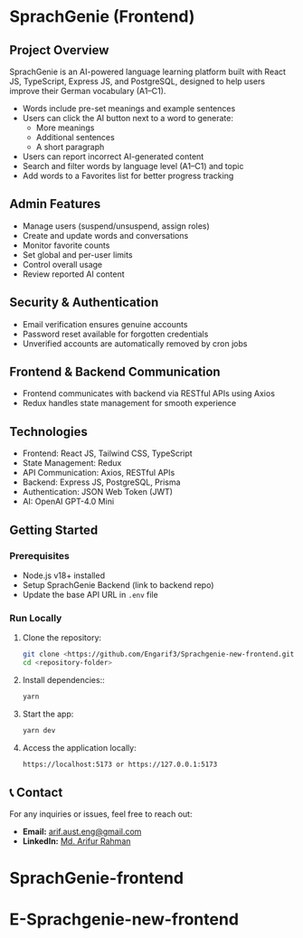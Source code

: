 # SprachGenie (Frontend)

## Project Overview

SprachGenie is an AI-powered language learning platform built with React JS, TypeScript, Express JS, and PostgreSQL, designed to help users improve their German vocabulary (A1–C1).

- Words include pre-set meanings and example sentences
- Users can click the AI button next to a word to generate:
  - More meanings
  - Additional sentences
  - A short paragraph
- Users can report incorrect AI-generated content
- Search and filter words by language level (A1–C1) and topic
- Add words to a Favorites list for better progress tracking

## Admin Features

- Manage users (suspend/unsuspend, assign roles)
- Create and update words and conversations
- Monitor favorite counts
- Set global and per-user limits
- Control overall usage
- Review reported AI content

## Security & Authentication

- Email verification ensures genuine accounts
- Password reset available for forgotten credentials
- Unverified accounts are automatically removed by cron jobs

## Frontend & Backend Communication

- Frontend communicates with backend via RESTful APIs using Axios
- Redux handles state management for smooth experience

## Technologies

- Frontend: React JS, Tailwind CSS, TypeScript
- State Management: Redux
- API Communication: Axios, RESTful APIs
- Backend: Express JS, PostgreSQL, Prisma
- Authentication: JSON Web Token (JWT)
- AI: OpenAI GPT-4.0 Mini

## Getting Started

### Prerequisites

- Node.js v18+ installed
- Setup SprachGenie Backend (link to backend repo)
- Update the base API URL in `.env` file

### Run Locally

1. Clone the repository:

   ```bash
   git clone <https://github.com/Engarif3/Sprachgenie-new-frontend.git>
   cd <repository-folder>
   ```

2. Install dependencies::

   ```bash
   yarn
   ```

3. Start the app:

   ```bash
   yarn dev
   ```

4. Access the application locally:
   ```bash
   https://localhost:5173 or https://127.0.0.1:5173
   ```

## 📞 Contact

For any inquiries or issues, feel free to reach out:

- **Email:** [arif.aust.eng@gmail.com](mailto:arif.aust.eng@gmail.com)
- **LinkedIn:** [Md. Arifur Rahman](https://www.linkedin.com/in/engarif3/)

# SprachGenie-frontend

# E-Sprachgenie-new-frontend
